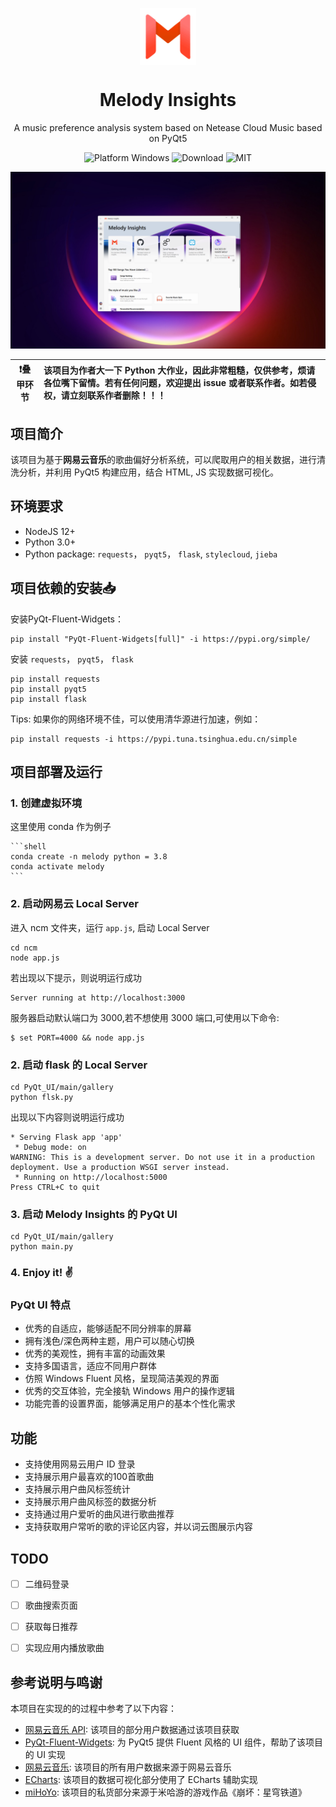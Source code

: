 
<p align="center">
  <img width="18%" align="center" src="https://raw.githubusercontent.com/Seattle-233/Melody-Insights/main/PyQt_UI/main/gallery/app/resource/images/logo_red.png" alt="logo">
</p>
  <h1 align="center">
  Melody Insights
</h1>
<p align="center">
  A music preference analysis system based on Netease Cloud Music based on PyQt5
</p>

<p align="center">
  <a style="text-decoration:none">
    <img src="https://img.shields.io/badge/Platform-Windows-blue?color=#4ec820" alt="Platform Windows"/>
  </a>

  <a style="text-decoration:none">
    <img src="https://img.shields.io/badge/Author-Seattle-blue?color=#4ec820.svg " alt="Download"/>
  </a>

  <a style="text-decoration:none">
    <img src="https://img.shields.io/badge/License-MIT-blue?color=#4ec820" alt="MIT"/>
  </a>
</p>


![Interface](https://raw.githubusercontent.com/Seattle-233/Melody-Insights/main/PyQt_UI/docs/source/_static/interface.png)



❗叠甲环节 | 该项目为作者大一下 Python 大作业，因此非常粗糙，仅供参考，烦请各位嘴下留情。若有任何问题，欢迎提出 issue 或者联系作者。如若侵权，请立刻联系作者删除！！！
:---: | :---


## 项目简介

该项目为基于**网易云音乐**的歌曲偏好分析系统，可以爬取用户的相关数据，进行清洗分析，并利用 PyQt5 构建应用，结合 HTML, JS 实现数据可视化。


## 环境要求

- NodeJS 12+
- Python 3.0+
- Python package: `requests`， `pyqt5`， `flask`, `stylecloud`, `jieba`

## 项目依赖的安装📥

安装PyQt-Fluent-Widgets：
```shell
pip install "PyQt-Fluent-Widgets[full]" -i https://pypi.org/simple/
```

安装 `requests`， `pyqt5`， `flask`
```shell
pip install requests
pip install pyqt5
pip install flask
```

Tips: 如果你的网络环境不佳，可以使用清华源进行加速，例如：

```shell
pip install requests -i https://pypi.tuna.tsinghua.edu.cn/simple
```

## 项目部署及运行

### 1. 创建虚拟环境

这里使用 conda 作为例子
    
    ```shell
    conda create -n melody python = 3.8
    conda activate melody
    ```


### 2. 启动网易云 Local Server

进入 ncm 文件夹，运行 `app.js`, 启动 Local Server
```shell
cd ncm
node app.js
```

若出现以下提示，则说明运行成功

```shell
Server running at http://localhost:3000
```

服务器启动默认端口为 3000,若不想使用 3000 端口,可使用以下命令: 
```shell
$ set PORT=4000 && node app.js
```

### 2. 启动 flask 的 Local Server

```shell
cd PyQt_UI/main/gallery
python flsk.py
```

出现以下内容则说明运行成功

```shell
* Serving Flask app 'app'
 * Debug mode: on
WARNING: This is a development server. Do not use it in a production deployment. Use a production WSGI server instead.
 * Running on http://localhost:5000
Press CTRL+C to quit
```

### 3. 启动 Melody Insights 的 PyQt UI
```shell
cd PyQt_UI/main/gallery
python main.py
```
### 4. Enjoy it! ✌️

### PyQt UI 特点

- 优秀的自适应，能够适配不同分辨率的屏幕
- 拥有浅色/深色两种主题，用户可以随心切换
- 优秀的美观性，拥有丰富的动画效果
- 支持多国语言，适应不同用户群体
- 仿照 Windows Fluent 风格，呈现简洁美观的界面
- 优秀的交互体验，完全接轨 Windows 用户的操作逻辑
- 功能完善的设置界面，能够满足用户的基本个性化需求

## 功能

- 支持使用网易云用户 ID 登录
- 支持展示用户最喜欢的100首歌曲
- 支持展示用户曲风标签统计
- 支持展示用户曲风标签的数据分析
- 支持通过用户爱听的曲风进行歌曲推荐
- 支持获取用户常听的歌的评论区内容，并以词云图展示内容


## TODO
- [ ] 二维码登录
- [ ] 歌曲搜索页面
- [ ] 获取每日推荐
- [ ] 实现应用内播放歌曲



## 参考说明与鸣谢

本项目在实现的的过程中参考了以下内容：

- [网易云音乐 API](https://github.com/Binaryify/NeteaseCloudMusicApi): 该项目的部分用户数据通过该项目获取
- [PyQt-Fluent-Widgets](https://github.com/zhiyiYo/PyQt-Fluent-Widgets): 为 PyQt5 提供 Fluent 风格的 UI 组件，帮助了该项目的 UI 实现
- [网易云音乐]( https://music.163.com/): 该项目的所有用户数据来源于网易云音乐
- [ECharts](https://echarts.apache.org/zh/index.html): 该项目的数据可视化部分使用了 ECharts 辅助实现
- [miHoYo]( https://www.mihoyo.com/): 该项目的私货部分来源于米哈游的游戏作品《崩坏：星穹铁道》





